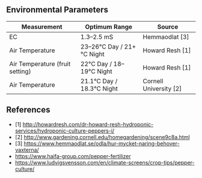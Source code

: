 ## Environmental Parameters

Measurement | Optimum Range | Source
--- | --- | ---
EC | 1.3–2.5 mS | Hemmaodlat [3]
Air Temperature | 23–26°C Day / 21+°C Night | Howard Resh [1]
Air Temperature (fruit setting) | 22°C Day / 18–19°C Night | Howard Resh [1]
Air Temperature | 21.1°C Day / 18.3°C Night | Cornell University [2]


## References

* [1] http://howardresh.com/dr-howard-resh-hydroponic-services/hydroponic-culture-peppers-i/
* [2] http://www.gardening.cornell.edu/homegardening/scene9c8a.html
* [3] https://www.hemmaodlat.se/odla/hur-mycket-naring-behover-vaxterna/
* https://www.haifa-group.com/pepper-fertilizer
* https://www.ludvigsvensson.com/en/climate-screens/crop-tips/pepper-culture/
